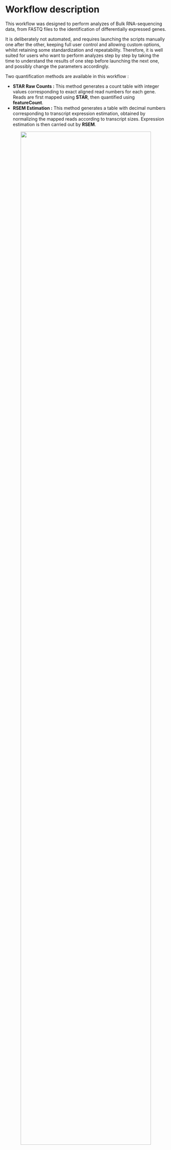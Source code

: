 # Workflow description

This workflow was designed to perform analyzes of Bulk RNA-sequencing data, from FASTQ files to the identification of differentially expressed genes.   
  
It is deliberately not automated, and requires launching the scripts manually one after the other, keeping full user control and allowing custom options, whilst retaining some standardization and repeatability. Therefore, it is well suited for users who want to perform analyzes step by step by taking the time to understand the results of one step before launching the next one, and possibly change the parameters accordingly.  

Two quantification methods are available in this workflow :  
* **STAR Raw Counts :** This method generates a count table with integer values corresponding to exact aligned read numbers for each gene. Reads are first mapped using **STAR**, then quantified using **featureCount**.
* **RSEM Estimation :** This method generates a table with decimal numbers corresponding to transcript expression estimation, obtained by normalizing the mapped reads according to transcript sizes. Expression estimation is then carried out by **RSEM**.

<p align="center">
<img src="https://github.com/JosephLeger/Workflow_RNA-seq/blob/main/img/pipeline.png"  width="90%" height="90%">
</p>

### Common steps
0. **Preparation of references :** To perform mapping to reference genome/transcriptome, it must be indexed first. To do so, it requires reference genome (FASTA file) and genome annotation (GTF file) available for download in Ensembl.org gateway.  

1. **Quality Check :** Quality of each FASTQ file is assessed using **FastQC**. A quality control report per file is then obtained, providing information on the quality of the bases, the length of the reads, the presence of adapters, etc. To make the visualization of the results easier, all reports are then pooled and analyzed simultaneously using **MultiQC**. 

2. **Trimming :** According to the conclusions drawn from the quality control of the reads, a trimming step is often necessary. This step makes it possible to clean the reads, for example by eliminating sequences enriched in adapters, or by trimming poor quality bases at the ends of the reads. For this, **Trimmomatic** needs to be provided with the adapter sequences used for sequencing if an enrichment has been detected.  
A quality control is carried out on the FASTQ files resulting from trimming to ensure that the quality obtained is satisfactory.

### STAR Raw Counts Workflow 
3. **Alignment to the genome :** Clean FASTQ files are then mapped to the previously indexed reference genome in order to identify the regions from which the reads come. **STAR** thus generates BAM files containing the reads aligned to the genome.  
A quality control is carried out on the BAM files resulting from alignment to ensure reads were correctly mapped.

4. **Quantification :** This step uses **subread** featureCounts function to convert the BAM files containing the aligned reads into a count table usable for further analyzes.  

### RSEM Estimation Workflow 
3. **Transcripts estimation :** Clean FASTQ files are then mapped to the previously indexed reference genome in order to identify the regions from which the reads come. **STAR** and **RSEM** are used to make an estimate of the abundance of each transcript. Resulting .genes.results and .isoforms.results files contain respectively the results of the estimation of expression by genes or by transcripts which will be used for further analyzes.  
A quality control is carried out on the BAM files resulting from alignment to ensure reads were correctly mapped.

### Post-Processing Data Analysis
Following data analyzes are performed locally using R or Python. A complete script for basic DESeq2 analysis while performing STAR Raw Counts Workflow is provided in R script folder.  

*Supplementary scripts are also available in ./scripts/extra folder of this repository.*  

# Initialization and recommendations

### Scripts
All required scripts are available in the script folder in this directory.   
To get more information about using these scripts, enter the command `sh <script_name.sh> help`.  

### Environments  
The workflow is encoded in Shell language and is supposed to be launched under a Linux environment.  
Moreover, it was written to be used on a computing cluster using **Sun Grid Engine (SGE)** with tools already pre-installed in the form of modules. Modules are so loaded using `module load <tool_name>` command. If you use manually installed environments, simply replace module loading in script section by the environment activation command.  
All script files launch tasks as **qsub** task submission. To successfully complete the workflow, wait for all the jobs in a step to be completed before launching the next one. 

### Requirments
```
Name                        Version
fastqc                      0.11.9
multiqc                     1.13
trimmomatic                 0.39
rsem                        1.3.2
star                        2.7.10b
subread                     2.0.1
```

### Project directory
To start the workflow, create a new directory for the project and put previously downloaded scripts inside. Create a 'Raw' subdirectory and put all the raw FASTQ files inside.  
Raw FASTQ files must be compressed in '.fq.gz' or '.fastq.gz' format. If it is not the case, you need to compress them using `gzip Raw/*.fastq`.  

For the following example, this type of folder tree is used :

<p align="left">
<img src="https://github.com/JosephLeger/Workflow_RNA-seq/blob/main/img/paths.png"  width="50%" height="50%">
</p>

# Workflow Step by Step
## Common Steps
### 0. Preparation of references
This step only needs to be carried out during the first alignment. The genome or transcriptome once indexed can be reused as a reference for subsequent alignments.  
First, you need to download reference genome FASTA file and annotaion GTF file in the Genome folder.  
```bash
# Example with mouse genome from Ensembl.org
wget https://ftp.ensembl.org/pub/release-108/fasta/mus_musculus/dna/Mus_musculus.GRCm39.dna_sm.primary_assembly.fa.gz
wget https://ftp.ensembl.org/pub/release-108/gtf/mus_musculus/Mus_musculus.GRCm39.108.gtf.gz
```
Then, create a directory for the reference and use provided scripts in refindex folder of this repository according to the workflow you aim to perform.  

#### STAR indexing
Syntax : ```sh STAR_refindex.sh <FASTA> <GTF>```  
```bash
sh STAR_refindex.sh ../Genome/Mus_musculus.GRCm39.dna_sm.primary_assembly.fa.gz ../Genome/Mus_musculus.GRCm39.108.gtf.gz
```

#### RSEM indexing
Syntax : ```sh RSEM_refindex.sh <FASTA> <GTF> <build_name>```  
```bash
sh RSEM_refindex.sh ../Genome/Mus_musculus.GRCm39.dna_sm.primary_assembly.fa.gz ../Genome/Mus_musculus.GRCm39.109.gtf.gz mm39.108
```
*Once indexing is done, every following steps are performed directly in the project directory.*  


### 1. Quality Check
Syntax : ```sh QC.sh <input_dir>```  
```bash
sh 1_QC.sh Raw
```
Pooled results are available in ./QC/MultiQC/QC_Raw_MultiQC.html file.  

### 2. Trimming
If low quality bases or adapter enrichment is detected, you will need to perform trimming step.  
Provided trimming script allow several options :
* **-S** (Slingdingwindow) : Perform a sliding window trimming, cutting once the average quality within the window falls below a threshold.  
* **-L** (Leading) : Remove low quality bases from the beginning.  
* **-T** (Trailing) : Remove low quality bases from the end.   
* **-M** (Minlen) : This module removes reads that fall below the specified minimal length.  
* **-I** (Illuminaclip) : Cuts adapters and other Illumina-specific sequences present in the reads.
  
*For more details, please read [Trimmomatic Manual](http://www.usadellab.org/cms/uploads/supplementary/Trimmomatic/TrimmomaticManual_V0.32.pdf).*  
  
Syntax : ```sh Trim.sh [options] <SE|PE> <input_dir>```  
```bash
sh 2_Trim.sh -S 4:15 -L 3 -T 3 -M 36 -I ../Ref/Trimmomatic/NexteraPE-PE.fa:2:30:10 PE Raw
```

Perform a quality check after trimming to ensure all adapters and low quality bases have been removed correctly.  
```bash
sh 1_QC.sh Trimmed/Trimmomatic/Paired
```  
  
## STAR Raw Counts
### 3. Alignment to genome
Syntax : ```sh STAR.sh <SE|PE> <input_dir> <refindex>```
```bash
sh 3_STAR.sh PE Trimmed/Trimmomatic/Paired ../Ref/refdata-STAR-mm39.108/GenomeDir
```

Perform a quality check after alignment to ensure reads were correctly mapped.  
```bash
sh 1_QC.sh STAR
```  

### 4. Quantification
Syntax : ```sh Count.sh <SE|PE> <input_dir> <GTF>```
```bash
sh 4_Count.sh PE STAR ../Ref/Genome/Mus_musculus.GRCm39.108.gtf
```

## RSEM Estimation
### 3. Transcripts Estimation
Because RSEM will generate specific files after the estimation of the expression, it is possible to ignore output BAM files generation using **-B false** option. This could be usefull to avoid saturation of disk storage space.  
  
Syntax : ```sh RSEM.sh [options] <SE|PE> <input_dir> <refindex>```   
```bash
sh 3_RSEM.sh -B true PE Trimmed/Trimmomatic/Paired ../Ref/refdata-RSEM-mm39.108/mm39.108
```

Perform a quality check after alignment to ensure reads were correctly mapped.  
```bash
sh 1_QC.sh RSEM
```  
  
# Workflow in a Nutshell
  
```bash
# Quality Check
sh 1_QC.sh Raw
# Trimming
sh 2_Trim.sh -S 4:15 -L 5 -T 5 -M 36 -I ../Ref/Trimmomatic/NexteraPE-PE.fa:2:30:10 PE Raw
# Quality Check
sh 1_QC.sh Trimmed/Trimmomatic/Paired

# Using STAR
sh 3_STAR.sh PE Trimmed/Trimmomatic/Paired ../Ref/refdata-STAR-mm39.108/GenomeDir
sh 1_QC.sh STAR
sh 4_Count.sh PE STAR ../Ref/Genome/Mus_musculus.GRCm39.108.gtf

# Using RSEM
sh 3_RSEM.sh -B true PE Trimmed/Trimmomatic/Paired ../Ref/refdata-RSEM-mm39.108/mm39.108
sh 1_QC.sh RSEM
```










